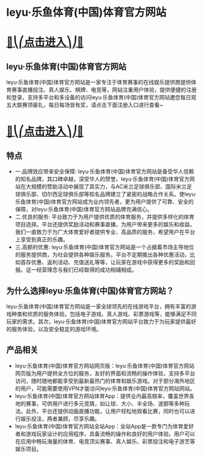 # leyu·乐鱼体育(中国)体育官方网站

# [🍉⎝⎛点击进入⎞⎠🍉](https://kkdd668.cn)
## leyu·乐鱼体育(中国)体育官方网站
leyu·乐鱼体育(中国)体育官方网站是一家专注于体育赛事的在线娱乐提供商提供体育赛事直播投注、真人娱乐、棋牌、电竞等，网站注重用户体验，提供便捷的注册和登录，支持多平台和多设备的访问leyu·乐鱼体育(中国)体育官方网站邀您每日观五大联赛领豪礼，每日每场皆有奖，请点击下面注册入口进行查看~
# [🍉⎝⎛点击进入⎞⎠🍉](https://kkdd668.cn)

## 特点
- 一.品牌效应带来安全保障: leyu·乐鱼体育(中国)体育官方网站是备受华人信赖的知名品牌，其口碑卓越，深受华人的赞誉。leyu·乐鱼体育(中国)体育官方网站在大规模的赞助活动中展现了其实力，与AC米兰足球俱乐部、国际米兰足球俱乐部、切尔西足球俱乐部等知名品牌建立了紧密的战略合作关系。使leyu·乐鱼体育(中国)体育官方网站成为业内领先者，更为用户提供了可靠、安全的保障，对leyu·乐鱼体育(中国)体育官方网站品牌充满信心。
- 二.优良的服务: 平台致力于为用户提供优质的体育服务，并提供多样化的体育项目选择。平台还提供奖励活动和赛事直播，为用户带来更多的娱乐和收益。我们一直致力于为广大体育爱好者提供专业、高品质的服务，希望用户在平台上享受到真正的乐趣。
- 三.高额的优惠: leyu·乐鱼体育(中国)体育官方网站是一个占据着市场主导地位的服务提供商，为社会提供各种娱乐服务。平台不定期推出各种优惠活动，比如首存优惠、返利活动、充值送礼等等，让玩家在游戏中获得更多的奖励和回报。这一经营理念与我们已经取得的成功相辅相成。

## 为什么选择leyu·乐鱼体育(中国)体育官方网站？
leyu·乐鱼体育(中国)体育官方网站是一家全球领先的在线游戏平台，拥有丰富的游戏种类和优质的服务体验。包括电子游戏、真人游戏、彩票游戏等，能够满足不同玩家的需求。其次，leyu·乐鱼体育(中国)体育官方网站平台致力于为玩家提供最好的服务体验，以及安全稳定的游戏环境。
## 产品相关
- leyu·乐鱼体育(中国)体育官方网站网页版：leyu·乐鱼体育(中国)体育官方网站网页版为用户提供全方位的服务，友好的界面和流畅的操作体验，支持多平台访问，随时随地都能享受到最新最热门的体育和娱乐游戏。对于部分海外地区的用户，可能需要使用VPN才能访问leyu·乐鱼体育(中国)体育官方网站网站。
- leyu·乐鱼体育(中国)体育官方网站体育App：提供业内最高赔率，覆盖世界各地的赛事，可供用户进行多元竞猜，如让球、大小、半全场、波胆等多种玩法。此外，平台还提供动画直播功能，让用户轻松地观看比赛，同时也可以进行娱乐投注，两者兼顾，尽享乐趣。
- leyu·乐鱼体育(中国)体育官方网站全站App：全站App是一款专门为体育爱好者和游戏玩家设计的应用程序，具备流畅的操作和良好的用户体验。用户可以在应用中畅玩海量的体育、电竞顶尖赛事、真人娱乐、彩票投注和电子游艺等娱乐项目。
